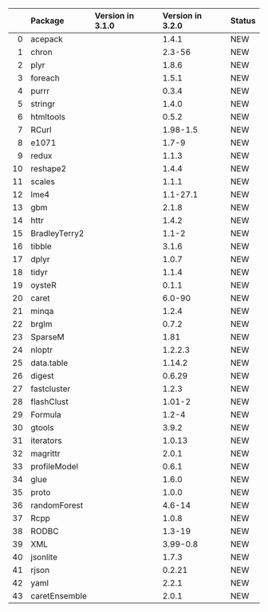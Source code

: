 <!-- markdown-link-check-disable -->

|    | Package       | Version in 3.1.0   | Version in 3.2.0   | Status   |
|---:|:--------------|:-------------------|:-------------------|:---------|
|  0 | acepack       |                    | 1.4.1              | NEW      |
|  1 | chron         |                    | 2.3-56             | NEW      |
|  2 | plyr          |                    | 1.8.6              | NEW      |
|  3 | foreach       |                    | 1.5.1              | NEW      |
|  4 | purrr         |                    | 0.3.4              | NEW      |
|  5 | stringr       |                    | 1.4.0              | NEW      |
|  6 | htmltools     |                    | 0.5.2              | NEW      |
|  7 | RCurl         |                    | 1.98-1.5           | NEW      |
|  8 | e1071         |                    | 1.7-9              | NEW      |
|  9 | redux         |                    | 1.1.3              | NEW      |
| 10 | reshape2      |                    | 1.4.4              | NEW      |
| 11 | scales        |                    | 1.1.1              | NEW      |
| 12 | lme4          |                    | 1.1-27.1           | NEW      |
| 13 | gbm           |                    | 2.1.8              | NEW      |
| 14 | httr          |                    | 1.4.2              | NEW      |
| 15 | BradleyTerry2 |                    | 1.1-2              | NEW      |
| 16 | tibble        |                    | 3.1.6              | NEW      |
| 17 | dplyr         |                    | 1.0.7              | NEW      |
| 18 | tidyr         |                    | 1.1.4              | NEW      |
| 19 | oysteR        |                    | 0.1.1              | NEW      |
| 20 | caret         |                    | 6.0-90             | NEW      |
| 21 | minqa         |                    | 1.2.4              | NEW      |
| 22 | brglm         |                    | 0.7.2              | NEW      |
| 23 | SparseM       |                    | 1.81               | NEW      |
| 24 | nloptr        |                    | 1.2.2.3            | NEW      |
| 25 | data.table    |                    | 1.14.2             | NEW      |
| 26 | digest        |                    | 0.6.29             | NEW      |
| 27 | fastcluster   |                    | 1.2.3              | NEW      |
| 28 | flashClust    |                    | 1.01-2             | NEW      |
| 29 | Formula       |                    | 1.2-4              | NEW      |
| 30 | gtools        |                    | 3.9.2              | NEW      |
| 31 | iterators     |                    | 1.0.13             | NEW      |
| 32 | magrittr      |                    | 2.0.1              | NEW      |
| 33 | profileModel  |                    | 0.6.1              | NEW      |
| 34 | glue          |                    | 1.6.0              | NEW      |
| 35 | proto         |                    | 1.0.0              | NEW      |
| 36 | randomForest  |                    | 4.6-14             | NEW      |
| 37 | Rcpp          |                    | 1.0.8              | NEW      |
| 38 | RODBC         |                    | 1.3-19             | NEW      |
| 39 | XML           |                    | 3.99-0.8           | NEW      |
| 40 | jsonlite      |                    | 1.7.3              | NEW      |
| 41 | rjson         |                    | 0.2.21             | NEW      |
| 42 | yaml          |                    | 2.2.1              | NEW      |
| 43 | caretEnsemble |                    | 2.0.1              | NEW      |